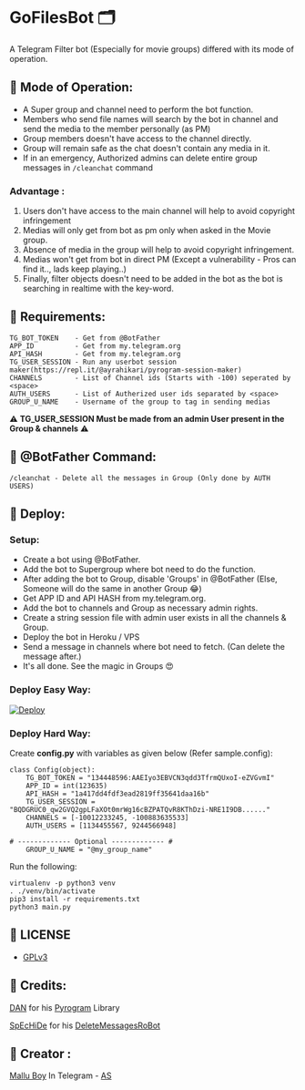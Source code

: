 # GoFilesBot 🗂

A Telegram Filter bot (Especially for movie groups) differed with its mode of operation.

## 💠 Mode of Operation:

- A Super group and channel need to perform the bot function.
- Members who send file names will search by the bot in channel and send the media to the member personally (as PM)
- Group members doesn't have access to the channel directly.
- Group will remain safe as the chat doesn't contain any media in it.
- If in an emergency, Authorized admins can delete entire group messages in ```/cleanchat``` command

### Advantage :
1. Users don't have access to the main channel will help to avoid copyright infringement
2. Medias will only get from bot as pm only when asked in the Movie group.
3. Absence of media in the group will help to avoid copyright infringement.
3. Medias won't get from bot in direct PM (Except a vulnerability - Pros can find it.., lads keep playing..)
4. Finally, filter objects doesn't need to be added in the bot as the bot is searching in realtime with the key-word.

## 💠 Requirements:
```
TG_BOT_TOKEN    - Get from @BotFather
APP_ID          - Get from my.telegram.org
API_HASH        - Get from my.telegram.org
TG_USER_SESSION - Run any userbot session maker(https://repl.it/@ayrahikari/pyrogram-session-maker)
CHANNELS        - List of Channel ids (Starts with -100) seperated by <space>
AUTH_USERS      - List of Autherized user ids separated by <space>
GROUP_U_NAME    - Username of the group to tag in sending medias
```
⚠️ **TG_USER_SESSION Must be  made from an admin User present in the Group & channels** ⚠️

## 💠 @BotFather Command:
```
/cleanchat - Delete all the messages in Group (Only done by AUTH USERS)
```

## 💠 Deploy:

### Setup:

- Create a bot using @BotFather.
- Add the bot to Supergroup where bot need to do the function. 
- After adding the bot to Group, disable 'Groups' in @BotFather (Else, Someone will do the same in another Group 😂)
- Get APP ID and API HASH from my.telegram.org.
- Add the bot to channels and Group as necessary admin rights.
- Create a string session file with admin user exists in all the channels & Group.
- Deploy the bot in Heroku / VPS 
- Send a message in channels where bot need to fetch. (Can delete the message after.)
- It's all done. See the magic in Groups 😍


### Deploy Easy Way:

[![Deploy](https://www.herokucdn.com/deploy/button.svg)](https://heroku.com/deploy?template=https://github.com/ProffesserGundumon/gofilesbot)

### Deploy Hard Way: 

Create **config.py** with variables as given below (Refer sample.config):

```
class Config(object):
    TG_BOT_TOKEN = "134448596:AAEIyo3EBVCN3qdd3TfrmQUxoI-eZVGvmI"
    APP_ID = int(123635)
    API_HASH = "1a417dd4fdf3ead2819ff35641daa16b"
    TG_USER_SESSION = "BQDGRUC0_qw2GVQ2gpLFaXOt0mrWg16cBZPATQvR8KThDzi-NRE1I9DB......"
    CHANNELS = [-10012233245, -100883635533]
    AUTH_USERS = [1134455567, 9244566948]
    
# ------------- Optional ------------- #
    GROUP_U_NAME = "@my_group_name"

```
Run the following:

```
virtualenv -p python3 venv
. ./venv/bin/activate
pip3 install -r requirements.txt
python3 main.py
```

## 💠 LICENSE

- [GPLv3](https://choosealicense.com/licenses/gpl-3.0/)

## 💠 Credits:

[DAN](https://t.me/haskell) for his [Pyrogram](https://github.com/pyrogram/pyrogram) Library

[SpEcHiDe](https://github.com/SpEcHiDe) for his [DeleteMessagesRoBot](https://github.com/SpEcHiDe/DeleteMessagesRoBot)

## 💠 Creator :

[Mallu Boy](https://t.me/m4mallu) In Telegram - [AS](https://t.me/space4renjith)

